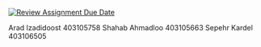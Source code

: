 [![Review Assignment Due Date](https://classroom.github.com/assets/deadline-readme-button-22041afd0340ce965d47ae6ef1cefeee28c7c493a6346c4f15d667ab976d596c.svg)](https://classroom.github.com/a/iDQJgb-p)

Arad Izadidoost 403105758
Shahab Ahmadloo 403105663
Sepehr Kardel 403106505
